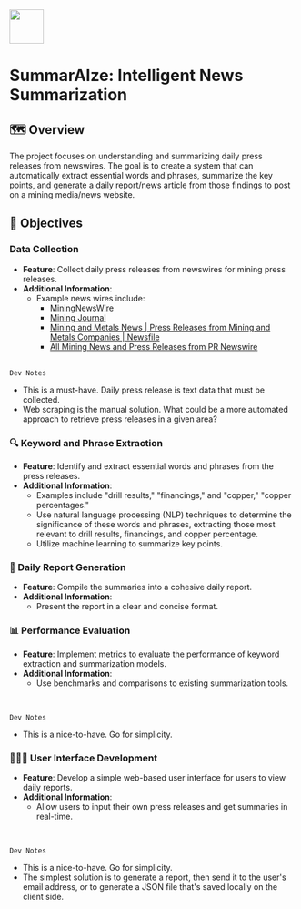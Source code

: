 
<img src="https://github.com/germainechu/remy-open-source/assets/45610419/7a931e95-f4d5-4d03-a740-c1eefd9f2708" width="60" height="60">
<h1> SummarAIze: Intelligent News Summarization </h1></img>


## 🗺️ Overview

The project focuses on understanding and summarizing daily press releases from newswires. The goal is to create a system that can automatically extract essential words and phrases, summarize the key points, and generate a daily report/news article from those findings to post on a mining media/news website.

## 🎯 Objectives

### Data Collection
- **Feature**: Collect daily press releases from newswires for mining press releases.
- **Additional Information**:
  - Example news wires include:
    - [MiningNewsWire](https://miningnewswire.com/)
    - [Mining Journal](https://www.mining-journal.com/)
    - [Mining and Metals News | Press Releases from Mining and Metals Companies | Newsfile](https://www.newsfilecorp.com/news/mining)
    - [All Mining News and Press Releases from PR Newswire](https://www.prnewswire.com/news-releases/mining-metals-latest-news/)
    <br>

`Dev Notes `
  - This is a must-have. Daily press release is text data that must be collected.
  - Web scraping is the manual solution. What could be a more automated approach to retrieve press releases in a given area?


### 🔍 Keyword and Phrase Extraction
- **Feature**: Identify and extract essential words and phrases from the press releases.
- **Additional Information**:
  - Examples include "drill results," "financings," and "copper," "copper percentages."
  - Use natural language processing (NLP) techniques to determine the significance of these words and phrases, extracting those most relevant to drill results, financings, and copper percentage.
  - Utilize machine learning to summarize key points.

### 📆 Daily Report Generation
- **Feature**: Compile the summaries into a cohesive daily report.
- **Additional Information**:
  - Present the report in a clear and concise format.

### 📊 Performance Evaluation
- **Feature**: Implement metrics to evaluate the performance of keyword extraction and summarization models.
- **Additional Information**:
  - Use benchmarks and comparisons to existing summarization tools.
<br>

`Dev Notes`
  - This is a nice-to-have. Go for simplicity.

### 🙋🏻‍♂️ User Interface Development
- **Feature**: Develop a simple web-based user interface for users to view daily reports.
- **Additional Information**:
  - Allow users to input their own press releases and get summaries in real-time.
<br>

`Dev Notes  `
  - This is a nice-to-have. Go for simplicity.
  - The simplest solution is to generate a report, then send it to the user's email address, or to generate a JSON file that's saved locally on the client side.
